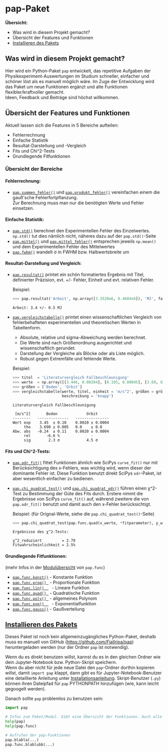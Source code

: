 # pap-Paket

**Übersicht:**
* Was wird in diesem Projekt gemacht?
* Übersicht der Features und Funktionen
* [Installieren des Pakets](https://github.com/Fjallripa/pap#installieren-des-pakets)



## Was wird in diesem Projekt gemacht?
Hier wird ein Python-Paket `pap` entwickelt, das repetitive Aufgaben der Physikexperiment-Auswertungen im Studium schneller, einfacher und schöner löst als es manuell möglich wäre.
Im Zuge der Entwicklung wird das Paket um neue Funktionen ergänzt und alte Funktionen flexibler/kraftvoller gemacht.  
Ideen, Feedback und Beiträge sind höchst willkommen.



## Übersicht der Features und Funktionen  

Aktuell lassen sich die Features in 5 Bereiche aufteilen:  
* Fehlerrechnung
* Einfache Statistik
* Resultat-Darstellung und -Vergleich
* Fits und Chi^2-Tests
* Grundlegende Fitfunktionen


### Übersicht der Bereiche
#### Fehlerrechnung:
* [`pap.summen_fehler()`](https://github.com/Fjallripa/pap/wiki/summen_fehler()) und [`pap.produkt_fehler()`](https://github.com/Fjallripa/pap/wiki/produkt_fehler())
    vereinfachen einem die gauß'sche Fehlerfortpflanzung.  
    Zur Berechnung muss man nur die benötigten Werte und Fehler einsetzen.
        

#### Einfache Statistik:
* [`pap.std()`](https://github.com/Fjallripa/pap/wiki/std())
    berechnet den Experimentellen Fehler des Einzelwertes.  
    `np.std()` tut dies nämlich nicht, näheres dazu auf der `pap.std()`-Seite
* [`pap.mittel()`](https://github.com/Fjallripa/pap/wiki/mittel())  und  [`pap.mittel_fehler()`](https://github.com/Fjallripa/pap/wiki/mittel_fehler())
    entsprechen jeweils `np.mean()` und dem Experimentellen Fehler des Mittelwertes
* [`pap.fwhm()`](https://github.com/Fjallripa/pap/wiki/fwhm())
    wandelt σ in FWHM bzw. Halbwertsbreite um


#### Resultat-Darstellung und Vergleich:
* [`pap.resultat()`](https://github.com/Fjallripa/pap/wiki/resultat())
    printet ein schön formatiertes Ergebnis mit 
    Titel, definierter Präzision, evt. +/- Fehler, Einheit und evt. relativen Fehler.
    
    Beispiel:
    ```python
    >>> pap.resultat('Arbeit', np.array([3.3520e6, 0.4684e6]), 'MJ', faktor = 1e-6)
    ```
    ```
    Arbeit: 3.4 +/- 0.5 MJ
    ```
    
* [`pap.vergleichstabelle()`](https://github.com/Fjallripa/pap/wiki/vergleichstabelle())
    printet einen wissenschaftlichen Vergleich von fehlerbehafteten experimentellen und 
    theoretischen Werten in Tabellenform. 
     - Absolute, relative und sigma-Abweichung werden berechnet.
     - Die Werte sind nach Größenordnung ausgerichtet und wissenschaftlich gerundet.
     - Darstellung der Vergleiche als Blöcke oder als Liste möglich.
     - Robust gegen Extremfälle und fehlende Werte.
    
    Beispiel:
    ```python
    >>> titel  = 'Literaturvergleich Fallbeschleunigung'
    >>> werte  = np.array([[3.446, 0.00204], [0.105, 0.00045], [3.69, 0], [5e-3, 0]])
    >>> größen = ['Boden', 'Orbit']
    >>> vergleichstabelle(werte, titel, einheit = 'm/s^2', größen = größen, 
                          beschreibung = 'knapp')
    ```
    ```
    Literaturvergleich Fallbeschleunigung

     [m/s^2]       Boden             Orbit     
    --------   --------------   ---------------
    Wert exp    3.45  ± 0.10    0.0020 ± 0.0004
         the    3.690 ± 0.005   0.0    ± 0.0   
    Abw. abs   -0.24  ± 0.11    0.0020 ± 0.0004
         rel       -6.6 %              -       
         sig        2.3 σ            4.5 σ      
    ```


#### Fits und Chi^2-Tests:
* [`pap.odr_fit()`](https://github.com/Fjallripa/pap/wiki/odr_fit())
    fittet Funktionen ähnlich wie SciPys `curve_fit()` nur mit Berücksichtigung des x-Fehlers, 
    was wichtig wird, wenn dieser der dominante Fehler ist. 
    Diese Funktion benutzt direkt SciPys `odr`-Paket, ist aber wesentlich einfacher 
    zu bedienen.

* [`pap.chi_quadrat_test()`](https://github.com/Fjallripa/pap/wiki/chi_quadrat_test()) und  [`pap.chi_quadrat_odr()`](https://github.com/Fjallripa/pap/wiki/chi_quadrat_odr())
    führen einen χ^2-Test zu Bestimmung der Güte des Fits durch.
    Erstere nimmt die Ergebnisse von SciPys `curve_fit()` auf, während zweitere die von 
    `pap.odr_fit()` benutzt und damit auch den x-Fehler berücksichtigt.

    Beispiel: (für Orignal-Werte, siehe die `pap.chi_quadrat_test()`-Seite)
    ```python
    >>> pap.chi_quadrat_test(pap.func.quad(x_werte, *fitparameter), y_werte, y_fehler, 3)
    ```
    ```
    Ergebnisse des χ^2-Tests:

    χ^2_reduziert         = 2.79
    Fitwahrscheinlichkeit = 2.5%
    ```
 

#### Grundlegende Fitfunktionen:
(mehr Infos in der [Modulübersicht](https://github.com/Fjallripa/pap/wiki/Modul-pap.func) von `pap.func`)
* [`pap.func.konst()`](https://github.com/Fjallripa/pap/wiki/func.konst())   - Konstante Funktion
* [`pap.func.prop() `](https://github.com/Fjallripa/pap/wiki/func.prop())   - Proportionale Funktion
* [`pap.func.lin()  `](https://github.com/Fjallripa/pap/wiki/func.lin()) ` `- Lineare Funktion
* [`pap.func.quad() `](https://github.com/Fjallripa/pap/wiki/func.quad())   - Quadratische Funktion
* [`pap.func.poly() `](https://github.com/Fjallripa/pap/wiki/func.poly())   - allgemeines Polynom
* [`pap.func.exp()  `](https://github.com/Fjallripa/pap/wiki/func.exp()) ` `- Exponentialfunktion
* [`pap.func.gauss()`](https://github.com/Fjallripa/pap/wiki/func.gauss())   - Gaußverteilung



## [Installieren des Pakets](https://github.com/Fjallripa/pap/wiki/Installationsanleitung)
Dieses Paket ist noch kein allgemeinzugängliches Python-Paket, deshalb muss es manuell von GitHub (https://github.com/Fjallripa/pap) heruntergeladen werden (nur der Ordner `pap` ist notwendig).  

Wenn du es direkt benutzen willst, kannst du es in den gleichen Ordner wie dein Jupyter-Notebook bzw. Python-Skript speichern.  
Wenn du aber nicht für jede neue Datei den `pap`-Ordner dorthin kopieren willst, damit `import pap` klappt, dann gibt es für Jupyter-Notebook-Benutzer eine detaillierte Anleitung unter [Installationsanleitung](https://github.com/Fjallripa/pap/wiki/Installationsanleitung). Skript-Benutzer (`.py`) können ihren Dateipfad für `pap` PYTHONPATH hinzufügen (wie, kann leicht gegoogelt werden).

Danach sollte `pap` problemlos zu benutzen sein:
```python
import pap

# Infos zum Paket/Modul. Gibt eine Übersicht der Funktionen. Auch alle deren Docstrings sind aufgelistet.
help(pap)
help(pap.func)

# Aufrufen der pap-Funktionen
pap.blabla(...)
pap.func.blablubb(...)
```
